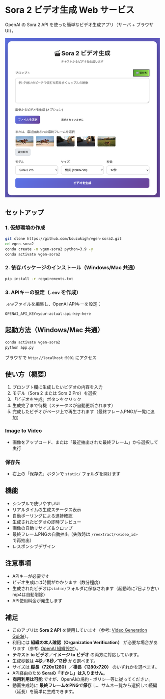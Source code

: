 # Sora 2 ビデオ生成 Web サービス

OpenAI の Sora 2 API を使った簡単なビデオ生成アプリ（サーバ + ブラウザUI）。

![Screenshot](screenshot.png)

## セットアップ

### 1. 仮想環境の作成

```bash
git clone https://github.com/ksuzukigh/vgen-sora2.git
cd vgen-sora2
conda create -n vgen-sora2 python=3.9 -y
conda activate vgen-sora2
```

### 2. 依存パッケージのインストール（Windows/Mac 共通）

```bash
pip install -r requirements.txt
```

### 3. APIキーの設定（`.env` を作成）

`.env`ファイルを編集し、OpenAI APIキーを設定：

```env
OPENAI_API_KEY=your-actual-api-key-here
```

## 起動方法（Windows/Mac 共通）

```bash
conda activate vgen-sora2
python app.py
```

ブラウザで `http://localhost:5001` にアクセス

## 使い方（概要）

1. プロンプト欄に生成したいビデオの内容を入力
2. モデル（Sora 2 または Sora 2 Pro）を選択
3. 「ビデオを生成」ボタンをクリック
4. 生成完了まで待機（ステータスが自動更新されます）
5. 完成したビデオがページ上で再生されます（最終フレームPNGが一覧に追加）

### Image to Video
- 画像をアップロード、または「最近抽出された最終フレーム」から選択して実行

### 保存先
- 右上の「保存先」ボタンで `static/` フォルダを開けます

## 機能

- シンプルで使いやすいUI
- リアルタイムの生成ステータス表示
- 自動ポーリングによる進捗確認
- 生成されたビデオの即時プレビュー
- 画像の自動リサイズ＆クロップ
- 最終フレームPNGの自動抽出（失敗時は `/reextract/<video_id>` で再抽出）
- レスポンシブデザイン

## 注意事項

- APIキーが必要です
- ビデオ生成には時間がかかります（数分程度）
- 生成されたビデオは`static/`フォルダに保存されます（起動時に7日より古いmp4は自動削除）
- API使用料金が発生します

## 補足
- このアプリは **Sora 2 API** を使用しています（参考: [Video Generation Guide](https://platform.openai.com/docs/guides/video-generation?lang=python)）。
- 利用には **組織の本人確認（Organization Verification）** が必要な場合があります（参考: [OpenAI 組織設定](https://platform.openai.com/settings/organization)）。
- **テキスト to ビデオ**／**イメージ to ビデオ** の両方に対応しています。
- 生成秒数は **4秒／8秒／12秒** から選べます。
- サイズは **縦長（720x1280）**／**横長（1280x720）** のいずれかを選べます。
- API経由のため **Soraの「すかし」は入りません**。
- **商用利用は可能** ですが、OpenAIの規約・ポリシー等に従ってください。
- 動画生成時に **最終フレームをPNGで保存** し、サムネ一覧から選択して続編（延長）を簡単に生成できます。

